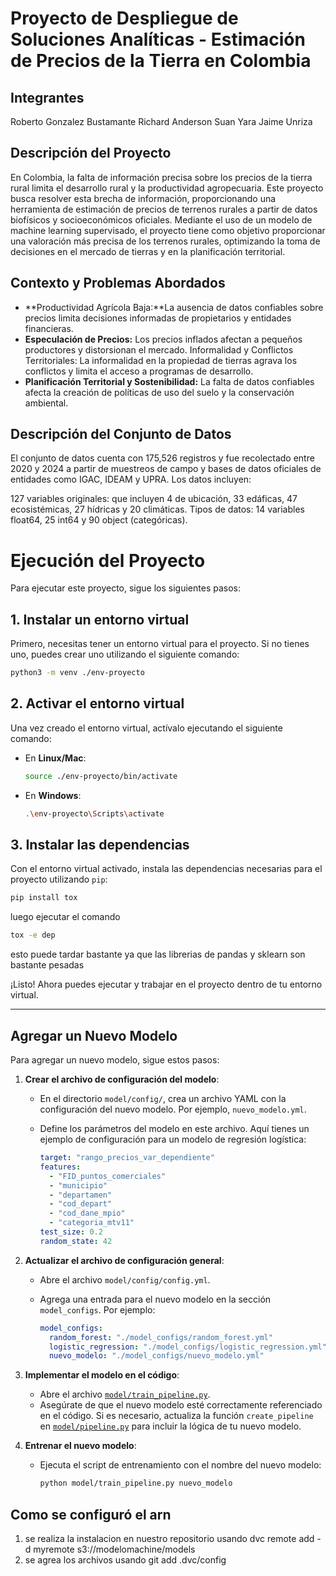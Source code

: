 # Proyecto de Despliegue de Soluciones Analíticas - Estimación de Precios de la Tierra en Colombia


## Integrantes
Roberto Gonzalez Bustamante
Richard Anderson Suan Yara
Jaime Unriza

## Descripción del Proyecto
En Colombia, la falta de información precisa sobre los precios de la tierra rural limita el desarrollo rural y la productividad agropecuaria. Este proyecto busca resolver esta brecha de información, proporcionando una herramienta de estimación de precios de terrenos rurales a partir de datos biofísicos y socioeconómicos oficiales. Mediante el uso de un modelo de machine learning supervisado, el proyecto tiene como objetivo proporcionar una valoración más precisa de los terrenos rurales, optimizando la toma de decisiones en el mercado de tierras y en la planificación territorial.

## Contexto y Problemas Abordados
- **Productividad Agrícola Baja:**La ausencia de datos confiables sobre precios limita decisiones informadas de propietarios y entidades financieras.
- **Especulación de Precios:** Los precios inflados afectan a pequeños productores y distorsionan el mercado.
Informalidad y Conflictos Territoriales: La informalidad en la propiedad de tierras agrava los conflictos y limita el acceso a programas de desarrollo.
- **Planificación Territorial y Sostenibilidad:** La falta de datos confiables afecta la creación de políticas de uso del suelo y la conservación ambiental.

## Descripción del Conjunto de Datos

El conjunto de datos cuenta con 175,526 registros y fue recolectado entre 2020 y 2024 a partir de muestreos de campo y bases de datos oficiales de entidades como IGAC, IDEAM y UPRA. Los datos incluyen:

127 variables originales: que incluyen 4 de ubicación, 33 edáficas, 47 ecosistémicas, 27 hídricas y 20 climáticas.
Tipos de datos: 14 variables float64, 25 int64 y 90 object (categóricas).


# Ejecución del Proyecto

Para ejecutar este proyecto, sigue los siguientes pasos:

## 1. Instalar un entorno virtual

Primero, necesitas tener un entorno virtual para el proyecto. Si no tienes uno, puedes crear uno utilizando el siguiente comando:

```bash
python3 -m venv ./env-proyecto
```

## 2. Activar el entorno virtual

Una vez creado el entorno virtual, actívalo ejecutando el siguiente comando:

- En **Linux/Mac**:

    ```bash
    source ./env-proyecto/bin/activate
    ```

- En **Windows**:

    ```bash
    .\env-proyecto\Scripts\activate
    ```

## 3. Instalar las dependencias

Con el entorno virtual activado, instala las dependencias necesarias para el proyecto utilizando `pip`:

```bash
pip install tox
```
luego ejecutar el comando 
```bash
tox -e dep
```
esto puede tardar bastante ya que las librerias de pandas y sklearn son bastante pesadas

¡Listo! Ahora puedes ejecutar y trabajar en el proyecto dentro de tu entorno virtual.

---


## Agregar un Nuevo Modelo

Para agregar un nuevo modelo, sigue estos pasos:

1. **Crear el archivo de configuración del modelo**:
   - En el directorio `model/config/`, crea un archivo YAML con la configuración del nuevo modelo. Por ejemplo, `nuevo_modelo.yml`.
   - Define los parámetros del modelo en este archivo. Aquí tienes un ejemplo de configuración para un modelo de regresión logística:

     ```yaml
     target: "rango_precios_var_dependiente"
     features:
       - "FID_puntos_comerciales"
       - "municipio"
       - "departamen"
       - "cod_depart"
       - "cod_dane_mpio"
       - "categoria_mtv11"
     test_size: 0.2
     random_state: 42
     ```

2. **Actualizar el archivo de configuración general**:
   - Abre el archivo `model/config/config.yml`.
   - Agrega una entrada para el nuevo modelo en la sección `model_configs`. Por ejemplo:

     ```yaml
     model_configs:
       random_forest: "./model_configs/random_forest.yml"
       logistic_regression: "./model_configs/logistic_regression.yml"
       nuevo_modelo: "./model_configs/nuevo_modelo.yml"
     ```

3. **Implementar el modelo en el código**:
   - Abre el archivo [`model/train_pipeline.py`](model/train_pipeline.py).
   - Asegúrate de que el nuevo modelo esté correctamente referenciado en el código. Si es necesario, actualiza la función `create_pipeline` en [`model/pipeline.py`](model/pipeline.py) para incluir la lógica de tu nuevo modelo.

4. **Entrenar el nuevo modelo**:
   - Ejecuta el script de entrenamiento con el nombre del nuevo modelo:

     ```sh
     python model/train_pipeline.py nuevo_modelo
     ```


## Como se configuró el arn
1. se realiza la instalacion en nuestro repositorio usando dvc remote add -d myremote s3://modelomachine/models
2. se agrea los archivos usando git add .dvc/config
